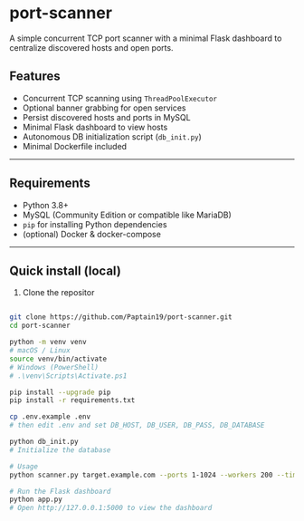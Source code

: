 # port-scanner

A simple concurrent TCP port scanner with a minimal Flask dashboard to centralize discovered hosts and open ports.

## Features
- Concurrent TCP scanning using `ThreadPoolExecutor`
- Optional banner grabbing for open services
- Persist discovered hosts and ports in MySQL
- Minimal Flask dashboard to view hosts
- Autonomous DB initialization script (`db_init.py`)
- Minimal Dockerfile included

---

## Requirements
- Python 3.8+
- MySQL (Community Edition or compatible like MariaDB)
- `pip` for installing Python dependencies
- (optional) Docker & docker-compose

---

## Quick install (local)

1. Clone the repositor
```bash

git clone https://github.com/Paptain19/port-scanner.git
cd port-scanner

python -m venv venv
# macOS / Linux
source venv/bin/activate
# Windows (PowerShell)
# .\venv\Scripts\Activate.ps1

pip install --upgrade pip
pip install -r requirements.txt

cp .env.example .env
# then edit .env and set DB_HOST, DB_USER, DB_PASS, DB_DATABASE

python db_init.py
# Initialize the database

# Usage
python scanner.py target.example.com --ports 1-1024 --workers 200 --timeout 1.0

# Run the Flask dashboard
python app.py
# Open http://127.0.0.1:5000 to view the dashboard
